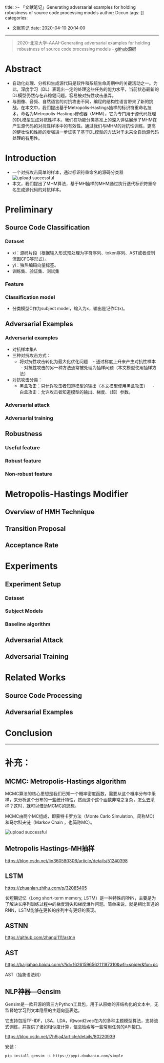 title: >-
  「文献笔记」Generating adversarial examples for holding robustness of source code
  processing models
author: Dccun
tags: []
categories:
  - 文献笔记
date: 2020-04-10 20:14:00
---
>2020-北京大学-AAAI-Generating adversarial examples for holding robustness of source code processing models - [github源码](https://github.com/Metropolis-Hastings-Modifier/MHM)

<!--more-->

# Abstract
- 自动化处理、分析和生成源代码是软件和系统生命周期中的关键活动之一。为此，深度学习（DL）表现出一定的处理这些任务的能力水平，当前状态最新的DL模型仍然存在非稳健问题，容易被对抗性攻击愚弄。
- 与图像、音频、自然语言的对抗攻击不同，编程的结构性语言带来了新的挑战。在本文中，我们提出基于Metropolis-Hastings抽样的标识符重命名技术，命名为Metropolis-Hastings修改器（MHM），它为专门用于源代码处理的DL模型生成对抗性样本。我们在功能分类基准上的深入评估展示了MHM在产生源代码的对抗性样本中的有效性。通过我们与MHM的对抗性训练，更高的健壮性和性能的增强进一步证实了基于DL模型的方法对于未来全自动源代码处理的有用性。

# Introduction

- 一个对抗攻击简单的样本，通过标识符重命名的源码分类器![upload successful](/images/pasted-117.png)
- 本文，我们提出了MHM算法，基于MH抽样的MHM通过执行迭代标识符重命名生成源代码的对抗样本。

# Preliminary
## Source Code Classification
### Dataset

- xi：源码片段（根据输入形式预处理为字符序列、token序列、AST或者控制流图CFG等形式）。
- yi：独热编码向量标签。
- 训练集、验证集、测试集

### Feature


### Classification model
- 分类模型C作为subject model，输入为x，输出是记作C(x)。

## Adversarial Examples
### Adversarial examples
- 对抗样本集A
- 三种对抗攻击方式：
	- 将对抗性攻击转化为最大化优化问题
    - 通过梯度上升来产生对抗性样本
    - 对抗性攻击的另一种方法通常被处理为抽样问题（本文模型使用抽样方法）
- 对抗攻击分类：
	- 黑盒攻击：只允许攻击者知道模型的输出（本文模型使用黑盒攻击）
    - 白盒攻击：允许攻击者知道模型的输出、梯度、（超）参数。

### Adversarial attack

### Adversarial training

## Robustness
### Useful feature

### Robust feature 

### Non-robust feature

# Metropolis-Hastings Modifier

## Overview of HMH Technique

## Transition Proposal

## Acceptance Rate

# Experiments
## Experiment Setup
### Dataset

### Subject Models

### Baseline algorithm

## Adversarial Attack

## Adversarial Training

# Related Works
## Source Code Processing

## Adversarial Examples

# Conclusion

***

# 补充：

## MCMC: Metropolis-Hastings algorithm
MCMC算法的核心思想是我们已知一个概率密度函数，需要从这个概率分布中采样，来分析这个分布的一些统计特性，然而这个这个函数非常之复杂，怎么去采样？这时，就可以借助MCMC的思想。

MCMC由两个MC组成，即蒙特卡罗方法（Monte Carlo Simulation，简称MC）和马尔科夫链（Markov Chain ，也简称MC）。

![upload successful](/images/pasted-118.png)

## Metropolis Hastings-MH抽样
https://blog.csdn.net/lin360580306/article/details/51240398

## LSTM
https://zhuanlan.zhihu.com/p/32085405

长短期记忆（Long short-term memory, LSTM）是一种特殊的RNN，主要是为了解决长序列训练过程中的梯度消失和梯度爆炸问题。简单来说，就是相比普通的RNN，LSTM能够在更长的序列中有更好的表现。

## ASTNN
https://github.com/zhangj111/astnn

## AST
https://baijiahao.baidu.com/s?id=1626159656211187310&wfr=spider&for=pc

AST（抽象语法树）

## NLP神器—Gensim
Gensim是一款开源的第三方Python工具包，用于从原始的非结构化的文本中，无监督地学习到文本隐层的主题向量表达。 

它支持包括TF-IDF，LSA，LDA，和word2vec在内的多种主题模型算法，支持流式训练，并提供了诸如相似度计算，信息检索等一些常用任务的API接口。

https://blog.csdn.net/l7h9ja4/article/details/80220939

安装：
```
pip install gensim -i https://pypi.doubanio.com/simple
```